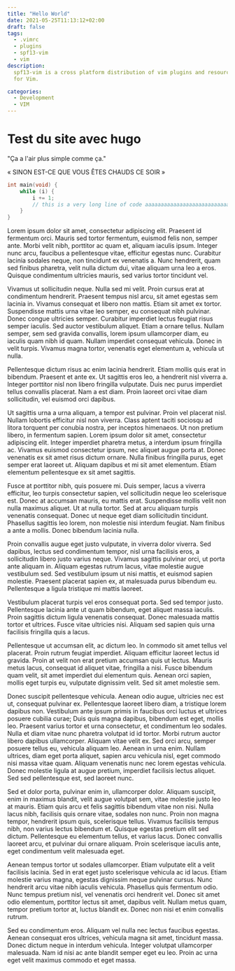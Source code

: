 ```yaml
---
title: "Hello World"
date: 2021-05-25T11:13:12+02:00
draft: false
tags:
  - .vimrc
  - plugins
  - spf13-vim
  - vim
description:
  spf13-vim is a cross platform distribution of vim plugins and resources
  for Vim.

categories:
  - Development
  - VIM
---
```


# Test du site avec hugo

"Ça a l'air plus simple comme ça."

« SINON EST-CE QUE VOUS ÊTES CHAUDS CE SOIR »

<!--more-->

```c
int main(void) {
	while (i) {
		i += 1;
		// this is a very long line of code aaaaaaaaaaaaaaaaaaaaaaaaaaaaaaaa
	}
}
```

Lorem ipsum dolor sit amet, consectetur adipiscing elit. Praesent id fermentum orci. Mauris sed tortor fermentum, euismod felis non, semper ante. Morbi velit nibh, porttitor ac quam et, aliquam iaculis ipsum. Integer nunc arcu, faucibus a pellentesque vitae, efficitur egestas nunc. Curabitur lacinia sodales neque, non tincidunt ex venenatis a. Nunc hendrerit, quam sed finibus pharetra, velit nulla dictum dui, vitae aliquam urna leo a eros. Quisque condimentum ultricies mauris, sed varius tortor tincidunt vel.

Vivamus ut sollicitudin neque. Nulla sed mi velit. Proin cursus erat at condimentum hendrerit. Praesent tempus nisl arcu, sit amet egestas sem lacinia in. Vivamus consequat et libero non mattis. Etiam sit amet ex tortor. Suspendisse mattis urna vitae leo semper, eu consequat nibh pulvinar. Donec congue ultricies semper. Curabitur imperdiet lectus feugiat risus semper iaculis. Sed auctor vestibulum aliquet. Etiam a ornare tellus. Nullam semper, sem sed gravida convallis, lorem ipsum ullamcorper diam, eu iaculis quam nibh id quam. Nullam imperdiet consequat vehicula. Donec in velit turpis. Vivamus magna tortor, venenatis eget elementum a, vehicula ut nulla.

Pellentesque dictum risus ac enim lacinia hendrerit. Etiam mollis quis erat in bibendum. Praesent et ante ex. Ut sagittis eros leo, a hendrerit nisl viverra a. Integer porttitor nisl non libero fringilla vulputate. Duis nec purus imperdiet tellus convallis placerat. Nam a est diam. Proin laoreet orci vitae diam sollicitudin, vel euismod orci dapibus.

Ut sagittis urna a urna aliquam, a tempor est pulvinar. Proin vel placerat nisl. Nullam lobortis efficitur nisl non viverra. Class aptent taciti sociosqu ad litora torquent per conubia nostra, per inceptos himenaeos. Ut non pretium libero, in fermentum sapien. Lorem ipsum dolor sit amet, consectetur adipiscing elit. Integer imperdiet pharetra metus, a interdum ipsum fringilla ac. Vivamus euismod consectetur ipsum, nec aliquet augue porta at. Donec venenatis ex sit amet risus dictum ornare. Nulla finibus fringilla purus, eget semper erat laoreet ut. Aliquam dapibus et mi sit amet elementum. Etiam elementum pellentesque ex sit amet sagittis.

Fusce at porttitor nibh, quis posuere mi. Duis semper, lacus a viverra efficitur, leo turpis consectetur sapien, vel sollicitudin neque leo scelerisque est. Donec at accumsan mauris, eu mattis erat. Suspendisse mollis velit non nulla maximus aliquet. Ut at nulla tortor. Sed at arcu aliquam turpis venenatis consequat. Donec ut neque eget diam sollicitudin tincidunt. Phasellus sagittis leo lorem, non molestie nisi interdum feugiat. Nam finibus a ante a mollis. Donec bibendum lacinia nulla.

Proin convallis augue eget justo vulputate, in viverra dolor viverra. Sed dapibus, lectus sed condimentum tempor, nisl urna facilisis eros, a sollicitudin libero justo varius neque. Vivamus sagittis pulvinar orci, ut porta ante aliquam in. Aliquam egestas rutrum lacus, vitae molestie augue vestibulum sed. Sed vestibulum ipsum ut nisi mattis, et euismod sapien molestie. Praesent placerat sapien ex, at malesuada purus bibendum eu. Pellentesque a ligula tristique mi mattis laoreet.

Vestibulum placerat turpis vel eros consequat porta. Sed sed tempor justo. Pellentesque lacinia ante ut quam bibendum, eget aliquet massa iaculis. Proin sagittis dictum ligula venenatis consequat. Donec malesuada mattis tortor et ultrices. Fusce vitae ultricies nisi. Aliquam sed sapien quis urna facilisis fringilla quis a lacus.

Pellentesque ut accumsan elit, ac dictum leo. In commodo sit amet tellus vel placerat. Proin rutrum feugiat imperdiet. Aliquam efficitur laoreet lectus id gravida. Proin at velit non erat pretium accumsan quis ut lectus. Mauris metus lacus, consequat id aliquet vitae, fringilla a nisi. Fusce bibendum quam velit, sit amet imperdiet dui elementum quis. Aenean orci sapien, mollis eget turpis eu, vulputate dignissim velit. Sed sit amet molestie sem.

Donec suscipit pellentesque vehicula. Aenean odio augue, ultricies nec est ut, consequat pulvinar ex. Pellentesque laoreet libero diam, a tristique lorem dapibus non. Vestibulum ante ipsum primis in faucibus orci luctus et ultrices posuere cubilia curae; Duis quis magna dapibus, bibendum est eget, mollis leo. Praesent varius tortor et urna consectetur, et condimentum leo sodales. Nulla et diam vitae nunc pharetra volutpat id id tortor. Morbi rutrum auctor libero dapibus ullamcorper. Aliquam vitae velit ex. Sed orci arcu, semper posuere tellus eu, vehicula aliquam leo. Aenean in urna enim. Nullam ultrices, diam eget porta aliquet, sapien arcu vehicula nisl, eget commodo nisi massa vitae quam. Aliquam venenatis nunc nec lorem egestas vehicula. Donec molestie ligula at augue pretium, imperdiet facilisis lectus aliquet. Sed sed pellentesque est, sed laoreet nunc.

Sed et dolor porta, pulvinar enim in, ullamcorper dolor. Aliquam suscipit, enim in maximus blandit, velit augue volutpat sem, vitae molestie justo leo at mauris. Etiam quis arcu et felis sagittis bibendum vitae non nisi. Nulla lacus nibh, facilisis quis ornare vitae, sodales non nunc. Proin non magna tempor, hendrerit ipsum quis, scelerisque tellus. Vivamus facilisis tempus nibh, non varius lectus bibendum et. Quisque egestas pretium elit sed dictum. Pellentesque eu elementum tellus, et varius lacus. Donec convallis laoreet arcu, et pulvinar dui ornare aliquam. Proin scelerisque iaculis ante, eget condimentum velit malesuada eget.

Aenean tempus tortor ut sodales ullamcorper. Etiam vulputate elit a velit facilisis lacinia. Sed in erat eget justo scelerisque vehicula ac id lacus. Etiam molestie varius magna, egestas dignissim neque pulvinar cursus. Nunc hendrerit arcu vitae nibh iaculis vehicula. Phasellus quis fermentum odio. Nunc tempus pretium nisl, vel venenatis orci hendrerit vel. Donec sit amet odio elementum, porttitor lectus sit amet, dapibus velit. Nullam metus quam, tempor pretium tortor at, luctus blandit ex. Donec non nisi et enim convallis rutrum.

Sed eu condimentum eros. Aliquam vel nulla nec lectus faucibus egestas. Aenean consequat eros ultrices, vehicula magna sit amet, tincidunt massa. Donec dictum neque in interdum vehicula. Integer volutpat ullamcorper malesuada. Nam id nisi ac ante blandit semper eget eu leo. Proin ac urna eget velit maximus commodo et eget massa.
